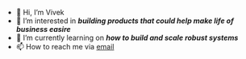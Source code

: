 - 👋 Hi, I’m Vivek
- 👀 I’m interested in ***building products that could help make life of business easire***
- 🌱 I’m currently learning on ***how to build and scale robust systems***
- 📫 How to reach me via [email](mailto:vivek.vivek0079@gmail.com)

<!---
vivek0079/vivek0079 is a ✨ special ✨ repository because its `README.md` (this file) appears on your GitHub profile.
You can click the Preview link to take a look at your changes.
--->
